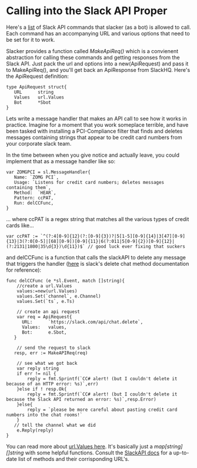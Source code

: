 # Calling into the Slack API Proper

Here's a [list](https://api.slack.com/bot-users) of Slack API commands that
slacker (as a bot) is allowed to call. Each command has an accompanying URL and
various options that need to be set for it to work. 

Slacker provides a function called *MakeApiReq()* which is a convienent
abstraction for calling these commands and getting responses from the Slack
API. Just pack the url and options into a new(ApiRequest) and pass it to
MakeApiReq(), and you'll get back an ApiResponse from SlackHQ. Here's the
ApiRequest definition: 

```
type ApiRequest struct{
   URL      string
   Values   url.Values
   Bot      *Sbot
}
```

Lets write a message handler that makes an API call to see how it works in
practice. Imagine for a moment that you work someplace terrible, and have been
tasked with installing a PCI-Compliance filter that finds and deletes messages
containing strings that appear to be credit card numbers from your corporate
slack team.

In the time between when you give notice and actually leave, you could
implement that as a message handler like so:

```
var ZOMGPCI = sl.MessageHandler{
   Name: `ZOMG PCI`,
   Usage: `Listens for credit card numbers; deletes messages containing them`,
   Method:  `HEAR`,
   Pattern: ccPAT,
   Run: delCCFunc,
}
```
... where ccPAT is a regex string that matches all the various types of credit cards like...

```
var ccPAT := `^(?:4[0-9]{12}(?:[0-9]{3})?|5[1-5][0-9]{14}|3[47][0-9]{13}|3(?:0[0-5]|[68][0-9])[0-9]{11}|6(?:011|5[0-9]{2})[0-9]{12}|(?:2131|1800|35\d{3})\d{11})$` // good luck ever fixing that suckers
```
and delCCFunc is a function that calls the slackAPI to delete any message that
triggers the handler ([here](https://api.slack.com/methods/chat.delete) is
slack's delete chat method documentation for reference):

```
func delCCFunc (e *sl.Event, match []string){
	//create a url.Values
	values:=new(url.Values)
	values.Set(`channel`, e.Channel)
	values.Set(`ts`, e.Ts)

	// create an api request
	var req = ApiRequest{
      URL: 		`https://slack.com/api/chat.delete`,
      Values: 	values,
      Bot: 		e.Sbot,
   }

	// send the request to slack
   resp, err := MakeAPIReq(req)

	// see what we got back
	var reply string
	if err != nil {
  		reply = fmt.Sprintf(`CC# alert! (but I couldn't delete it because of an HTTP error: %s)`,err)
	}else if ! resp.Ok{
  		reply = fmt.Sprintf(`CC# alert! (but I couldn't delete it because the Slack API returned an error: %s)`,resp.Error)
	}else{
		reply = `please be more careful about pasting credit card numbers into the chat rooms!`
	}
   // tell the channel what we did
	e.Reply(reply)
}
```

You can read more about [url.Values
here](http://golang.org/pkg/net/url/#Values). It's basically just a
*map[string][]string* with some helpful functions.  Consult the [SlackAPI
docs](https://api.slack.com/methods) for a up-to-date list of
methods and their corrisponding URL's. 
